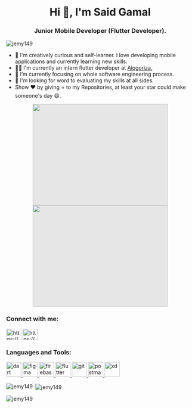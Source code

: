 <h1 align="center">Hi 👋, I'm Said Gamal</h1>
<h3 align="center">Junior Mobile Developer (Flutter Developer).</h3>


<p align="left"> <img src="https://komarev.com/ghpvc/?username=jemy149&label=Profile%20views&color=0e75b6&style=flat" alt="jemy149" /> </p>

- 🚀 I'm creatively curious and self-learner. I love developing mobile applications and currently learning new skills. 
- 🧑‍💻 I'm currently an intern flutter developer at [Alogoriza.](https://algoriza.com/)
- 🌱 I’m currently focusing on whole software engineering process.
- 💬 I'm looking for word to evaluating my skills at all sides.
-  Show ❤️ by giving ⭐ to my Repositories, at least your star could make someone's day 😄.
<p align="center"> <img style="display: block;-webkit-user-select: none;margin: auto;cursor: zoom-in;background-color: hsl(0, 0%, 90%);" src="https://cdn.dribbble.com/users/2206859/screenshots/4945757/media/add814a6687bb970a2310c90cefd3846.gif" width="362" height="272">
<img style="display: block;-webkit-user-select: none;margin: auto;cursor: zoom-in;background-color: hsl(0, 0%, 90%);" src="https://cdn.dribbble.com/users/1732368/screenshots/17034874/media/ccd3685eddcc7b62452e37ce1d508bb1.gif" width="362" height="272">

<h3 align="left">Connect with me:</h3>
<p align="left">
<a href="https://linkedin.com/in/https://www.linkedin.com/in/said-gamal-218331190/" target="blank"><img align="center" src="https://raw.githubusercontent.com/rahuldkjain/github-profile-readme-generator/master/src/images/icons/Social/linked-in-alt.svg" alt="https://www.linkedin.com/in/said-gamal-218331190/" height="30" width="40" /></a>
<a href="https://fb.com/https://www.facebook.com/said.easaa.7/" target="blank"><img align="center" src="https://raw.githubusercontent.com/rahuldkjain/github-profile-readme-generator/master/src/images/icons/Social/facebook.svg" alt="https://www.facebook.com/said.easaa.7/" height="30" width="40" /></a>
</p>

<h3 align="left">Languages and Tools:</h3>
<p align="left"> <a href="https://dart.dev" target="_blank" rel="noreferrer"> <img src="https://www.vectorlogo.zone/logos/dartlang/dartlang-icon.svg" alt="dart" width="40" height="40"/> </a> <a href="https://www.figma.com/" target="_blank" rel="noreferrer"> <img src="https://www.vectorlogo.zone/logos/figma/figma-icon.svg" alt="figma" width="40" height="40"/> </a> <a href="https://firebase.google.com/" target="_blank" rel="noreferrer"> <img src="https://www.vectorlogo.zone/logos/firebase/firebase-icon.svg" alt="firebase" width="40" height="40"/> </a> <a href="https://flutter.dev" target="_blank" rel="noreferrer"> <img src="https://www.vectorlogo.zone/logos/flutterio/flutterio-icon.svg" alt="flutter" width="40" height="40"/> </a> <a href="https://git-scm.com/" target="_blank" rel="noreferrer"> <img src="https://www.vectorlogo.zone/logos/git-scm/git-scm-icon.svg" alt="git" width="40" height="40"/> </a> <a href="https://postman.com" target="_blank" rel="noreferrer"> <img src="https://www.vectorlogo.zone/logos/getpostman/getpostman-icon.svg" alt="postman" width="40" height="40"/> </a> <a href="https://www.adobe.com/products/xd.html" target="_blank" rel="noreferrer"> <img src="https://cdn.worldvectorlogo.com/logos/adobe-xd.svg" alt="xd" width="40" height="40"/> </a> </p>

<p><img align="left" src="https://github-readme-stats.vercel.app/api/top-langs?username=jemy149&show_icons=true&locale=en&layout=compact" alt="jemy149" /></p>

<p>&nbsp;<img align="center" src="https://github-readme-stats.vercel.app/api?username=jemy149&show_icons=true&locale=en" alt="jemy149" /></p>

<p><img align="center" src="https://github-readme-streak-stats.herokuapp.com/?user=jemy149&" alt="jemy149" /></p>
